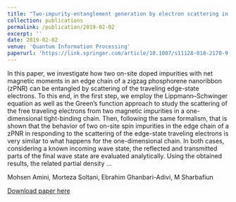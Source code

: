 ```yaml
---
title: "Two-impurity-entanglement generation by electron scattering in zigzag Phosphorene nanoribbons"
collection: publications
permalink: /publication/2019-02-02
excerpt: ''
date: 2019-02-02
venue: 'Quantum Information Processing'
paperurl: 'https://link.springer.com/article/10.1007/s11128-018-2170-9'
---
```

In this paper, we investigate how two on-site doped impurities with net magnetic moments in an edge chain of a zigzag phosphorene nanoribbon (zPNR) can be entangled by scattering of the traveling edge-state electrons. To this end, in the first step, we employ the Lippmann–Schwinger equation as well as the Green’s function approach to study the scattering of the free traveling electrons from two magnetic impurities in a one-dimensional tight-binding chain. Then, following the same formalism, that is shown that the behavior of two on-site spin impurities in the edge chain of a zPNR in responding to the scattering of the edge-state traveling electrons is very similar to what happens for the one-dimensional chain. In both cases, considering a known incoming wave state, the reflected and transmitted parts of the final wave state are evaluated analytically. Using the obtained results, the related partial density …

Mohsen Amini, Morteza Soltani, Ebrahim Ghanbari-Adivi, M Sharbafiun

[Download paper here](https://link.springer.com/article/10.1007/s11128-018-2170-9)


